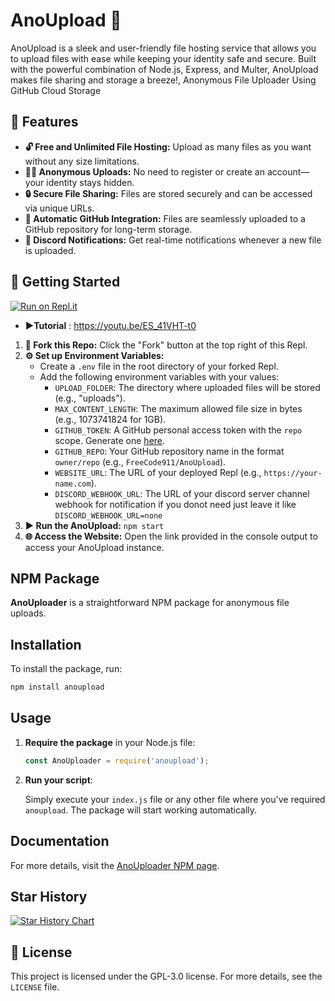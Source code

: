
# AnoUpload 🚀

AnoUpload is a sleek and user-friendly file hosting service that allows you to upload files with ease while keeping your identity safe and secure. Built with the powerful combination of Node.js, Express, and Multer, AnoUpload makes file sharing and storage a breeze!, Anonymous File Uploader Using GitHub Cloud Storage


## 🌟 Features

- **🔓 Free and Unlimited File Hosting:** Upload as many files as you want without any size limitations.
- **🕵️‍♂️ Anonymous Uploads:** No need to register or create an account—your identity stays hidden.
- **🔒 Secure File Sharing:** Files are stored securely and can be accessed via unique URLs.
- **🔗 Automatic GitHub Integration:** Files are seamlessly uploaded to a GitHub repository for long-term storage.
- **📩 Discord Notifications:** Get real-time notifications whenever a new file is uploaded.

## 🚀 Getting Started
[![Run on Repl.it](https://repl.it/badge/github/FreeCode911/AnoUpload)](https://repl.it/github/FreeCode911/AnoUpload)

- **▶️Tutorial** : https://youtu.be/ES_41VHT-t0
1. **🍴 Fork this Repo:** Click the "Fork" button at the top right of this Repl.
2. **⚙️ Set up Environment Variables:**
   - Create a `.env` file in the root directory of your forked Repl.
   - Add the following environment variables with your values:
     - `UPLOAD_FOLDER`: The directory where uploaded files will be stored (e.g., "uploads").
     - `MAX_CONTENT_LENGTH`: The maximum allowed file size in bytes (e.g., 1073741824 for 1GB).
     - `GITHUB_TOKEN`: A GitHub personal access token with the `repo` scope. Generate one [here](https://github.com/settings/tokens).
     - `GITHUB_REPO`: Your GitHub repository name in the format `owner/repo` (e.g., `FreeCode911/AnoUpload`).
     - `WEBSITE_URL`: The URL of your deployed Repl (e.g., `https://your-name.com`).
     - `DISCORD_WEBHOOK_URL`: The URL of your discord server channel webhook for notification if you donot need just leave it like `DISCORD_WEBHOOK_URL=none`
3. **▶️ Run the AnoUpload:** `npm start`
4. **🌐 Access the Website:** Open the link provided in the console output to access your AnoUpload instance.

## NPM Package 
**AnoUploader** is a straightforward NPM package for anonymous file uploads. 

## Installation

To install the package, run:

```bash
npm install anoupload
```

## Usage

1. **Require the package** in your Node.js file:

   ```javascript
   const AnoUploader = require('anoupload');
   ```

2. **Run your script**:

   Simply execute your `index.js` file or any other file where you've required `anoupload`. The package will start working automatically.

## Documentation

For more details, visit the [AnoUploader NPM page](https://www.npmjs.com/package/anoupload).

## Star History

<a href="https://star-history.com/#FreeCode911/AnoUpload&Date">
 <picture>
   <source media="(prefers-color-scheme: dark)" srcset="https://api.star-history.com/svg?repos=FreeCode911/AnoUpload&type=Date&theme=dark" />
   <source media="(prefers-color-scheme: light)" srcset="https://api.star-history.com/svg?repos=FreeCode911/AnoUpload&type=Date" />
   <img alt="Star History Chart" src="https://api.star-history.com/svg?repos=FreeCode911/AnoUpload&type=Date" />
 </picture>
</a>

## 📜 License

This project is licensed under the GPL-3.0 license. For more details, see the `LICENSE` file.
